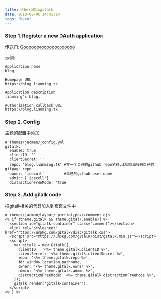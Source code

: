 ```yaml
---
title: 给hexo加上gitalk
date: 2018-08-06 14:41:14
tags: "hexo"
---
```


### Step 1. Register a new OAuth application
传送门: [Goooooooooooooooooooo](https://github.com/settings/applications/new)

示例:
```
Application name
blog

Homepage URL
https://blog.lianming.tk

Application description
lianming's blog.

Authorization callback URL
https://blog.lianming.tk
```

### Step 2. Config

主题的配置中添加: 
```
# themes/jacman/_config.yml
gitalk:
  enable: true
  clientID: ''
  clientSecret: ''
  repo: 'blog.lianming.tk' #写一个自己的github repo名称,比如我直接用自己的gitpage repo
  owner: 'icecoll'         #自己的github user name
  admin: ['icecoll']
  distractionFreeMode: 'true
```

### Step 3. Add gitalk code

把gitalk相关的代码加入到页面文件中
```ejs
# themes/jacman/layout/_partial/post/comment.ejs
<% if (theme.gitalk && theme.gitalk.enable){ %>
  <section id="gitalk-container" class="comment"></section>
  <link rel="stylesheet" href="https://unpkg.com/gitalk/dist/gitalk.css">
  <script src="https://unpkg.com/gitalk/dist/gitalk.min.js"></script>
  <script>
    var gitalk = new Gitalk({
      clientID:  '<%= theme.gitalk.clientID %>',
      clientSecret: '<%= theme.gitalk.clientSecret %>',
      repo: '<%= theme.gitalk.repo %>',
      id: window.location.pathname,
      owner: '<%= theme.gitalk.owner %>',
      admin: '<%= theme.gitalk.admin %>',
      distractionFreeMode: '<%= theme.gitalk.distractionFreeMode %>',
    });
    gitalk.render('gitalk-container');
  </script>
<% } %>

```



